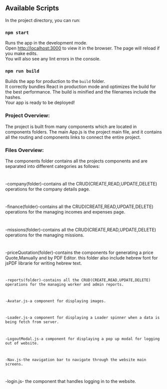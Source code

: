 
## Available Scripts
In the project directory, you can run:
### `npm start`
Runs the app in the development mode.\
Open [http://localhost:3000](http://localhost:3000) to view it in the browser.
The page will reload if you make edits.\
You will also see any lint errors in the console.
### `npm run build`
Builds the app for production to the `build` folder.\
It correctly bundles React in production mode and optimizes the build for the best performance.
The build is minified and the filenames include the hashes.\
Your app is ready to be deployed!
### Project Overview:
The project is built from many components which are located in components folders.
The main App.js is the project main file, and it contains all the routing and components links to connect the entire project.
### Files Overview:
The components folder contains all the projects components and are separated into different categories as follows:
#
-company(folder)-contains all the CRUD(CREATE,READ,UPDATE,DELETE) operations for the company details page.
#
-finance(folder)-contains all the CRUD(CREATE,READ,UPDATE,DELETE) operations for the managing incomes and expenses page.
#
-missions(folder)-contains all the CRUD(CREATE,READ,UPDATE,DELETE) operations for the managing missions.
#
-priceQuotation(folder)-contains the components for generating a price Quote,Manually and by PDF Editor.
 this folder also include hebrew font for jsPDF librarie for writing hebrew text.
 #
	-reports(folder)-contains all the CRUD(CREATE,READ,UPDATE,DELETE) operations for the managing worker and admin reports.
 #
	-Avatar.js-a component for displaying images.
 #
	-Loader.js-a component for displaying a Loader spinner when a data is being fetch from server.
 #
	-LogoutModal.js-a component for displaying a pop up modal for logging out of website.
 #
	-Nav.js-the navigation bar to navigate through the website main screens.
#
-login.js- the component that handles logging in to the website.
 

  
